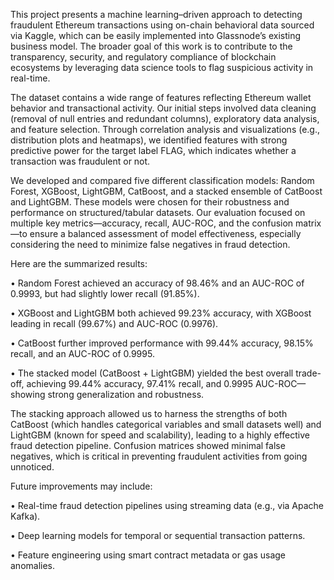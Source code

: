 This project presents a machine learning–driven approach to detecting fraudulent Ethereum transactions using on-chain behavioral data sourced via Kaggle, which can be easily implemented into Glassnode’s existing business model. The broader goal of this work is to contribute to the transparency, security, and regulatory compliance of blockchain ecosystems by leveraging data science tools to flag suspicious activity in real-time.

The dataset contains a wide range of features reflecting Ethereum wallet behavior and transactional activity. Our initial steps involved data cleaning (removal of null entries and redundant columns), exploratory data analysis, and feature selection. Through correlation analysis and visualizations (e.g., distribution plots and heatmaps), we identified features with strong predictive power for the target label FLAG, which indicates whether a transaction was fraudulent or not.

We developed and compared five different classification models: Random Forest, XGBoost, LightGBM, CatBoost, and a stacked ensemble of CatBoost and LightGBM. These models were chosen for their robustness and performance on structured/tabular datasets. Our evaluation focused on multiple key metrics—accuracy, recall, AUC-ROC, and the confusion matrix—to ensure a balanced assessment of model effectiveness, especially considering the need to minimize false negatives in fraud detection.

Here are the summarized results:

•	Random Forest achieved an accuracy of 98.46% and an AUC-ROC of 0.9993, but had slightly lower recall (91.85%).

•	XGBoost and LightGBM both achieved 99.23% accuracy, with XGBoost leading in recall (99.67%) and AUC-ROC (0.9976).

•	CatBoost further improved performance with 99.44% accuracy, 98.15% recall, and an AUC-ROC of 0.9995.

•	The stacked model (CatBoost + LightGBM) yielded the best overall trade-off, achieving 99.44% accuracy, 97.41% recall, and 0.9995 AUC-ROC—showing strong generalization and robustness.

The stacking approach allowed us to harness the strengths of both CatBoost (which handles categorical variables and small datasets well) and LightGBM (known for speed and scalability), leading to a highly effective fraud detection pipeline. Confusion matrices showed minimal false negatives, which is critical in preventing fraudulent activities from going unnoticed.

Future improvements may include:

•	Real-time fraud detection pipelines using streaming data (e.g., via Apache Kafka).

•	Deep learning models for temporal or sequential transaction patterns.

•	Feature engineering using smart contract metadata or gas usage anomalies.
